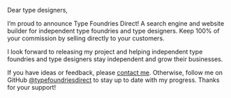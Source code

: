 Dear type designers, 

I’m proud to announce Type Foundries Direct!  A search engine and website builder for independent type foundries and type designers.  Keep 100% of your commission by selling directly to your customers.

I look forward to releasing my project and helping independent type foundries and type designers stay independent and grow their businesses.

If you have ideas or feedback, please [contact me](https://typefoundries.direct/contact).  Otherwise, follow me on GitHub [@typefoundriesdirect](https://github.com/typefoundriesdirect) to stay up to date with my progress.  Thanks for your support!

<!---
typefoundriesdirect/typefoundriesdirect is a ✨ special ✨ repository because its `README.md` (this file) appears on your GitHub profile.
You can click the Preview link to take a look at your changes.
--->
